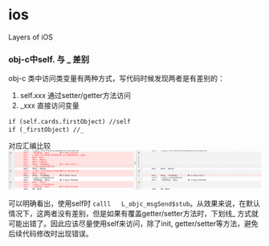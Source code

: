 # ios


Layers of iOS


### obj-c中self. 与 _ 差别
obj-c 类中访问类变量有两种方式，写代码时候发现两者是有差别的：

1. self.xxx  通过setter/getter方法访问
2. \_xxx  直接访问变量
```obj-c
if (self.cards.firstObject) //self
if (_firstObject) //_
```
对应汇编比较
![汇编对比](./self_diff.tiff)

可以明确看出，使用self时 `calll	L_objc_msgSend$stub`。从效果来说，在默认情况下，这两者没有差别，但是如果有覆盖getter/setter方法时，下划线\_ 方式就可能出错了。因此应该尽量使用self来访问，除了init, getter/setter等方法，避免后续代码修改时出现错误。
